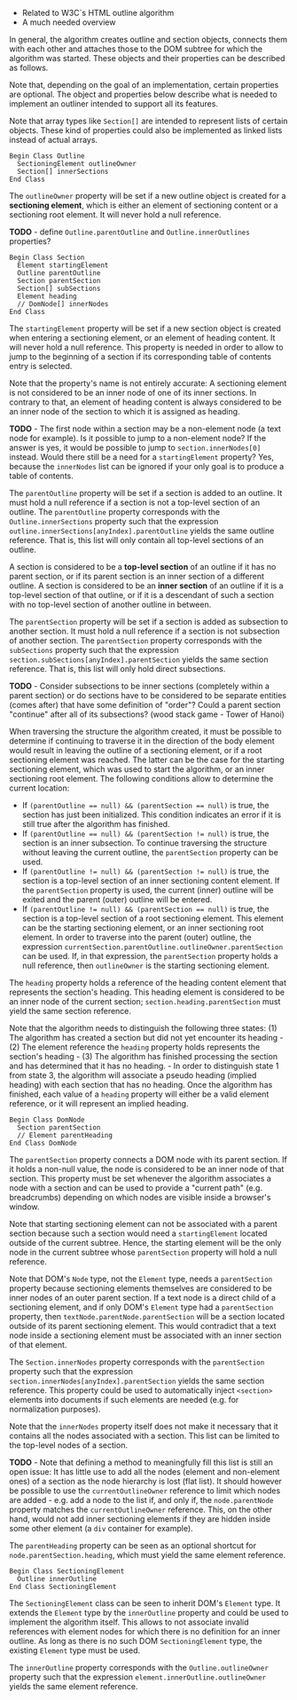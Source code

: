 
- Related to W3C`s HTML outline algorithm
- A much needed overview

In general, the algorithm creates outline and section objects, connects them with
each other and attaches those to the DOM subtree for which the algorithm was started.
These objects and their properties can be described as follows.

Note that, depending on the goal of an implementation, certain properties are
optional. The object and properties below describe what is needed to implement
an outliner intended to support all its features.

Note that array types like `Section[]` are intended to represent lists of
certain objects. These kind of properties could also be implemented as linked
lists instead of actual arrays.

```
Begin Class Outline
  SectioningElement outlineOwner
  Section[] innerSections
End Class
```

The `outlineOwner` property will be set if a new outline object is created for
a **sectioning element**, which is either an element of sectioning content or a
sectioning root element. It will never hold a null reference.

**TODO** - define `Outline.parentOutline` and `Outline.innerOutlines` properties?

```
Begin Class Section
  Element startingElement
  Outline parentOutline
  Section parentSection
  Section[] subSections
  Element heading
  // DomNode[] innerNodes
End Class
```

The `startingElement` property will be set if a new section object is created
when entering a sectioning element, or an element of heading content. It will
never hold a null reference. This property is needed in order to allow to jump
to the beginning of a section if its corresponding table of contents entry is
selected.

Note that the property's name is not entirely accurate: A sectioning element is
not considered to be an inner node of one of its inner sections. In contrary to
that, an element of heading content is always considered to be an inner node of
the section to which it is assigned as heading.

**TODO** - The first node within a section may be a non-element node (a text node
for example). Is it possible to jump to a non-element node? If the answer is yes,
it would be possible to jump to `section.innerNodes[0]` instead. Would there still
be a need for a `startingElement` property? Yes, because the `innerNodes` list can
be ignored if your only goal is to produce a table of contents.

The `parentOutline` property will be set if a section is added to an outline. It
must hold a null reference if a section is not a top-level section of an outline.
The `parentOutline` property corresponds with the `Outline.innerSections` property
such that the expression `outline.innerSections[anyIndex].parentOutline` yields
the same outline reference. That is, this list will only contain all top-level
sections of an outline.

A section is considered to be a **top-level section** of an outline if it has no
parent section, or if its parent section is an inner section of a different
outline. A section is considered to be an **inner section** of an outline if it
is a top-level section of that outline, or if it is a descendant of such a section
with no top-level section of another outline in between.

The `parentSection` property will be set if a section is added as subsection to
another section. It must hold a null reference if a section is not subsection of
another section. The `parentSection` property corresponds with the `subSections`
property such that the expression `section.subSections[anyIndex].parentSection`
yields the same section reference. That is, this list will only hold direct
subsections.

**TODO** - Consider subsections to be inner sections (completely within a parent
section) or do sections have to be considered to be separate entities (comes after)
that have some definition of "order"? Could a parent section "continue" after all
of its subsections? (wood stack game - Tower of Hanoi)

When traversing the structure the algorithm created, it must be possible to
determine if continuing to traverse it in the direction of the body element would
result in leaving the outline of a sectioning element, or if a root sectioning
element was reached. The latter can be the case for the starting sectioning
element, which was used to start the algorithm, or an inner sectioning root
element. The following conditions allow to determine the current location:

- If `(parentOutline == null) && (parentSection == null)` is true, the section
has just been initialized. This condition indicates an error if it is still true
after the algorithm has finished.
- If `(parentOutline == null) && (parentSection != null)` is true, the section
is an inner subsection. To continue traversing the structure without leaving the
current outline, the `parentSection` property can be used.
- If `(parentOutline != null) && (parentSection != null)` is true, the section
is a top-level section of an inner sectioning content element. If the `parentSection`
property is used, the current (inner) outline will be exited and the parent (outer)
outline will be entered.
- If `(parentOutline != null) && (parentSection == null)` is true, the section
is a top-level section of a root sectioning element. This element can be the
starting sectioning element, or an inner sectioning root element. In order to
traverse into the parent (outer) outline, the expression
`currentSection.parentOutline.outlineOwner.parentSection` can be used. If, in that
expression, the `parentSection` property holds a null reference, then `outlineOwner`
is the starting sectioning element.

The `heading` property holds a reference of the heading content element that
represents the section's heading. This heading element is considered to be an
inner node of the current section; `section.heading.parentSection` must yield
the same section reference.

Note that the algorithm needs to distinguish the following three states:
(1) The algorithm has created a section but did not yet encounter its heading -
(2) The element reference the `heading` property holds represents the section's
heading - (3) The algorithm has finished processing the section and has
determined that it has no heading. - In order to distinguish state 1 from state
3, the algorithm will associate a pseudo heading (implied heading) with each
section that has no heading. Once the algorithm has finished, each value of a
`heading` property will either be a valid element reference, or it will represent
an implied heading.

```
Begin Class DomNode
  Section parentSection
  // Element parentHeading
End Class DomNode
```

The `parentSection` property connects a DOM node with its parent section. If it
holds a non-null value, the node is considered to be an inner node of that section.
This property must be set whenever the algorithm associates a node with a section
and can be used to provide a "current path" (e.g. breadcrumbs) depending on which
nodes are visible inside a browser's window.

Note that starting sectioning element can not be associated with a parent section
because such a section would need a `startingElement` located outside of the current
subtree. Hence, the starting element will be the only node in the current subtree
whose `parentSection` property will hold a null reference.

Note that DOM's `Node` type, not the `Element` type, needs a `parentSection`
property because sectioning elements themselves are considered to be inner nodes
of an outer parent section. If a text node is a direct child of a sectioning
element, and if only DOM's `Element` type had a `parentSection` property, then
`textNode.parentNode.parentSection` will be a section located outside of its
parent sectioning element. This would contradict that a text node inside a
sectioning element must be associated with an inner section of that element.

The `Section.innerNodes` property corresponds with the `parentSection` property
such that the expression `section.innerNodes[anyIndex].parentSection` yields the
same section reference. This property could be used to automatically inject
`<section>` elements into documents if such elements are needed (e.g. for
normalization purposes).

Note that the `innerNodes` property itself does not make it necessary that it
contains all the nodes associated with a section. This list can be limited to
the top-level nodes of a section.

**TODO** - Note that defining a method to meaningfully fill this list is still
an open issue: It has little use to add all the nodes (element and non-element
ones) of a section as the node hierarchy is lost (flat list). It should however
be possible to use the `currentOutlineOwner` reference to limit which nodes are
added - e.g. add a node to the list if, and only if, the `node.parentNode`
property matches the `currentOutlineOwner` reference. This, on the other hand,
would not add inner sectioning elements if they are hidden inside some other
element (a `div` container for example).

The `parentHeading` property can be seen as an optional shortcut for
`node.parentSection.heading`, which must yield the same element reference.

```
Begin Class SectioningElement
  Outline innerOutline
End Class SectioningElement
```

The `SectioningElement` class can be seen to inherit DOM's `Element` type. It
extends the `Element` type by the `innerOutline` property and could be used to
implement the algorithm itself. This allows to not associate invalid references
with element nodes for which there is no definition for an inner outline. As
long as there is no such DOM `SectioningElement` type, the existing `Element`
type must be used.

The `innerOutline` property corresponds with the `Outline.outlineOwner` property
such that the expression `element.innerOutline.outlineOwner` yields the same
element reference.
